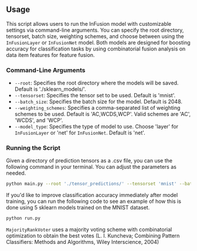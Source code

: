 ## Usage

This script allows users to run the InFusion model with customizable settings via command-line arguments. You can specify the root directory, tensorset, batch size, weighting schemes, and choose between using the `InFusionLayer` or `InFusionNet` model. Both models are designed for boosting accuracy for classification tasks by using combinatorial fusion analysis on data item features for feature fusion. 

### Command-Line Arguments

- `--root`: Specifies the root directory where the models will be saved. Default is './sklearn_models/'.
- `--tensorset`: Specifies the tensor set to be used. Default is 'mnist'.
- `--batch_size`: Specifies the batch size for the model. Default is 2048.
- `--weighting_schemes`: Specifies a comma-separated list of weighting schemes to be used. Default is 'AC,WCDS,WCP'. Valid schemes are 'AC', 'WCDS', and 'WCP'.
- `--model_type`: Specifies the type of model to use. Choose 'layer' for `InFusionLayer` or 'net' for `InFusionNet`. Default is 'net'.

### Running the Script

Given a directory of prediction tensors as a .csv file, you can use the following command in your terminal. You can adjust the parameters as needed.

```bash
python main.py --root './tensor_predictions/' --tensorset 'mnist' --batch_size 1024 --weighting_schemes 'AC,WCP' --model_type 'layer'
```

If you'd like to improve classification accuracy immediately after model training, you can run the following code to see an example of how this is done using 5 sklearn models trained on the MNIST dataset.

```bash
python run.py
```

`MajorityRankVoter` uses a majority voting scheme with combinatorial optimization to obtain the best votes (L. I. Kuncheva; Combining Pattern Classifiers: Methods and Algorithms, Wiley
Interscience, 2004)